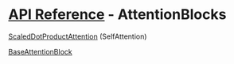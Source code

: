 # [API Reference](../API.md) - AttentionBlocks

[ScaledDotProductAttention](AttentionBlocks/ScaledDotProductAttention.md) (SelfAttention)

[BaseAttentionBlock](AttentionBlocks/BaseAttentionBlock.md)
